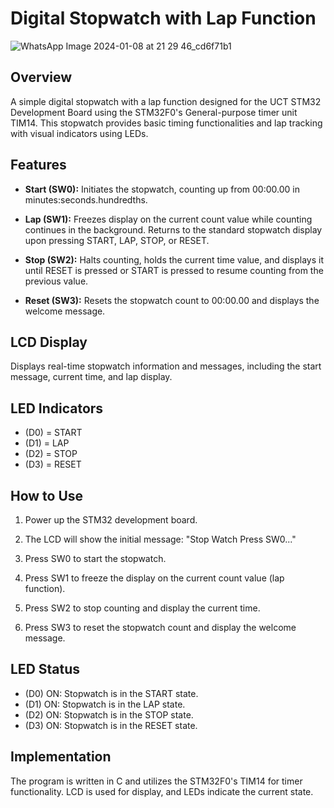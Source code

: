 # Digital Stopwatch with Lap Function

![WhatsApp Image 2024-01-08 at 21 29 46_cd6f71b1](https://github.com/Athi-sirmatt/Embedded_Systems-Stopwatch/assets/93771863/ae558133-9d93-4540-a8fe-c5f9b0fcdac1)


## Overview

A simple digital stopwatch with a lap function designed for the UCT STM32 Development Board using the STM32F0's General-purpose timer unit TIM14. This stopwatch provides basic timing functionalities and lap tracking with visual indicators using LEDs.

## Features

- **Start (SW0):** Initiates the stopwatch, counting up from 00:00.00 in minutes:seconds.hundredths.
  
- **Lap (SW1):** Freezes display on the current count value while counting continues in the background. Returns to the standard stopwatch display upon pressing START, LAP, STOP, or RESET.

- **Stop (SW2):** Halts counting, holds the current time value, and displays it until RESET is pressed or START is pressed to resume counting from the previous value.

- **Reset (SW3):** Resets the stopwatch count to 00:00.00 and displays the welcome message.

## LCD Display

Displays real-time stopwatch information and messages, including the start message, current time, and lap display.

## LED Indicators

- (D0) = START
- (D1) = LAP
- (D2) = STOP
- (D3) = RESET

## How to Use

1. Power up the STM32 development board.

2. The LCD will show the initial message: "Stop Watch Press SW0..."

3. Press SW0 to start the stopwatch.

4. Press SW1 to freeze the display on the current count value (lap function).

5. Press SW2 to stop counting and display the current time.

6. Press SW3 to reset the stopwatch count and display the welcome message.

## LED Status

- (D0) ON: Stopwatch is in the START state.
- (D1) ON: Stopwatch is in the LAP state.
- (D2) ON: Stopwatch is in the STOP state.
- (D3) ON: Stopwatch is in the RESET state.

## Implementation

The program is written in C and utilizes the STM32F0's TIM14 for timer functionality. LCD is used for display, and LEDs indicate the current state.
